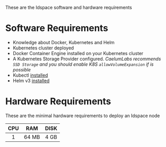 These are the Idspace software and hardware requirements

# Software Requirements

- Knowledge about Docker, Kubernetes and Helm
- Kubernetes cluster deployed
- Docker Container Engine installed on your Kubernetes cluster
- A Kubernetes Storage Provider configured. *CaelumLabs recommends `SSD Storage` and you should enable K8S `allowVolumeExpansion` if is possible*
- Kubectl [installed](https://kubernetes.io/docs/tasks/tools/install-kubectl/)
- Helm v3 [installed](https://helm.sh/docs/intro/install/)

# Hardware Requirements

These are the minimal hardware requirements to deploy an Idspace node

| CPU    | RAM    | DISK   |
| :----: | :----: | :----: |
| 1      | 64 MB  | 4 GB   |
